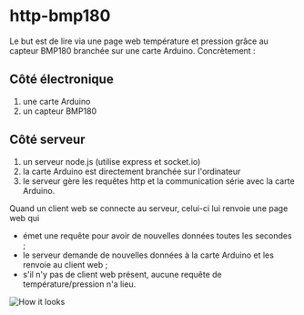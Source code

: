 # http-bmp180

Le but est de lire via une page web température et pression grâce au capteur BMP180 branchée sur une carte Arduino. Concrètement :

## Côté électronique
1. une carte Arduino
2. un capteur BMP180

## Côté serveur
1. un serveur node.js (utilise express et socket.io)
2. la carte Arduino est directement branchée sur l'ordinateur
3. le serveur gère les requêtes http et la communication série avec la carte Arduino.

Quand un client web se connecte au serveur, celui-ci lui renvoie une page web qui
* émet une requête pour avoir de nouvelles données toutes les secondes ;
* le serveur demande de nouvelles données à la carte Arduino et les renvoie au client web ;
* s'il n'y pas de client web présent, aucune requête de température/pression n'a lieu.

![How it looks](https://github.com/AurelienAlvarez/Electronics/bmp180/blob/master/IMG_0454.jpg)

